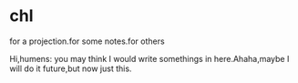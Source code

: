 # chl
for a projection.for some notes.for others

Hi,humens:
you may think I would write somethings in here.Ahaha,maybe I will do it future,but now just this.  
